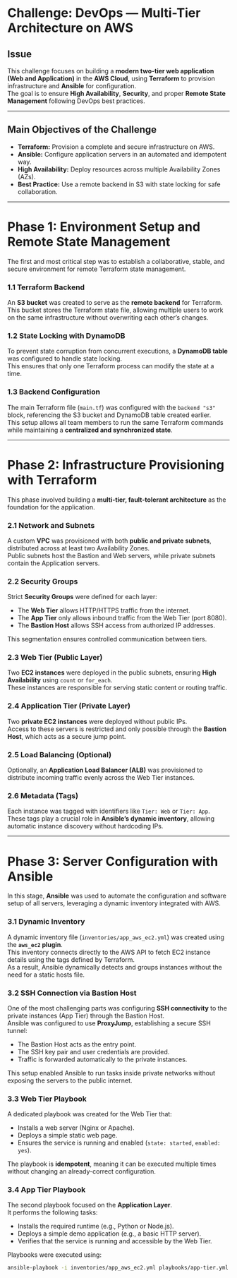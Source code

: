 # Challenge: DevOps — Multi-Tier Architecture on AWS

## Issue
This challenge focuses on building a **modern two-tier web application (Web and Application)** in the **AWS Cloud**, using **Terraform** to provision infrastructure and **Ansible** for configuration.  
The goal is to ensure **High Availability**, **Security**, and proper **Remote State Management** following DevOps best practices.

---

## Main Objectives of the Challenge

- **Terraform:** Provision a complete and secure infrastructure on AWS.  
- **Ansible:** Configure application servers in an automated and idempotent way.  
- **High Availability:** Deploy resources across multiple Availability Zones (AZs).  
- **Best Practice:** Use a remote backend in S3 with state locking for safe collaboration.

---

# Phase 1: Environment Setup and Remote State Management

The first and most critical step was to establish a collaborative, stable, and secure environment for remote Terraform state management.

### 1.1 Terraform Backend  
An **S3 bucket** was created to serve as the **remote backend** for Terraform.  
This bucket stores the Terraform state file, allowing multiple users to work on the same infrastructure without overwriting each other’s changes.

### 1.2 State Locking with DynamoDB  
To prevent state corruption from concurrent executions, a **DynamoDB table** was configured to handle state locking.  
This ensures that only one Terraform process can modify the state at a time.

### 1.3 Backend Configuration  
The main Terraform file (`main.tf`) was configured with the `backend "s3"` block, referencing the S3 bucket and DynamoDB table created earlier.  
This setup allows all team members to run the same Terraform commands while maintaining a **centralized and synchronized state**.

---

# Phase 2: Infrastructure Provisioning with Terraform

This phase involved building a **multi-tier, fault-tolerant architecture** as the foundation for the application.

### 2.1 Network and Subnets  
A custom **VPC** was provisioned with both **public and private subnets**, distributed across at least two Availability Zones.  
Public subnets host the Bastion and Web servers, while private subnets contain the Application servers.

### 2.2 Security Groups  
Strict **Security Groups** were defined for each layer:
- The **Web Tier** allows HTTP/HTTPS traffic from the internet.  
- The **App Tier** only allows inbound traffic from the Web Tier (port 8080).  
- The **Bastion Host** allows SSH access from authorized IP addresses.  

This segmentation ensures controlled communication between tiers.

### 2.3 Web Tier (Public Layer)  
Two **EC2 instances** were deployed in the public subnets, ensuring **High Availability** using `count` or `for_each`.  
These instances are responsible for serving static content or routing traffic.

### 2.4 Application Tier (Private Layer)  
Two **private EC2 instances** were deployed without public IPs.  
Access to these servers is restricted and only possible through the **Bastion Host**, which acts as a secure jump point.

### 2.5 Load Balancing (Optional)  
Optionally, an **Application Load Balancer (ALB)** was provisioned to distribute incoming traffic evenly across the Web Tier instances.

### 2.6 Metadata (Tags)  
Each instance was tagged with identifiers like `Tier: Web` or `Tier: App`.  
These tags play a crucial role in **Ansible’s dynamic inventory**, allowing automatic instance discovery without hardcoding IPs.

---

# Phase 3: Server Configuration with Ansible

In this stage, **Ansible** was used to automate the configuration and software setup of all servers, leveraging a dynamic inventory integrated with AWS.

### 3.1 Dynamic Inventory  
A dynamic inventory file (`inventories/app_aws_ec2.yml`) was created using the **`aws_ec2` plugin**.  
This inventory connects directly to the AWS API to fetch EC2 instance details using the tags defined by Terraform.  
As a result, Ansible dynamically detects and groups instances without the need for a static hosts file.

### 3.2 SSH Connection via Bastion Host  
One of the most challenging parts was configuring **SSH connectivity** to the private instances (App Tier) through the Bastion Host.  
Ansible was configured to use **ProxyJump**, establishing a secure SSH tunnel:
- The Bastion Host acts as the entry point.  
- The SSH key pair and user credentials are provided.  
- Traffic is forwarded automatically to the private instances.  

This setup enabled Ansible to run tasks inside private networks without exposing the servers to the public internet.

### 3.3 Web Tier Playbook  
A dedicated playbook was created for the Web Tier that:
- Installs a web server (Nginx or Apache).  
- Deploys a simple static web page.  
- Ensures the service is running and enabled (`state: started`, `enabled: yes`).  

The playbook is **idempotent**, meaning it can be executed multiple times without changing an already-correct configuration.

### 3.4 App Tier Playbook  
The second playbook focused on the **Application Layer**.  
It performs the following tasks:
- Installs the required runtime (e.g., Python or Node.js).  
- Deploys a simple demo application (e.g., a basic HTTP server).  
- Verifies that the service is running and accessible by the Web Tier.  

Playbooks were executed using:

```bash
ansible-playbook -i inventories/app_aws_ec2.yml playbooks/app-tier.yml

